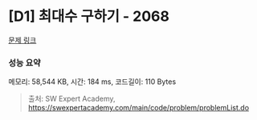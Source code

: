 # [D1] 최대수 구하기 - 2068 

[문제 링크](https://swexpertacademy.com/main/code/problem/problemDetail.do?contestProbId=AV5QQhbqA4QDFAUq) 

### 성능 요약

메모리: 58,544 KB, 시간: 184 ms, 코드길이: 110 Bytes



> 출처: SW Expert Academy, https://swexpertacademy.com/main/code/problem/problemList.do